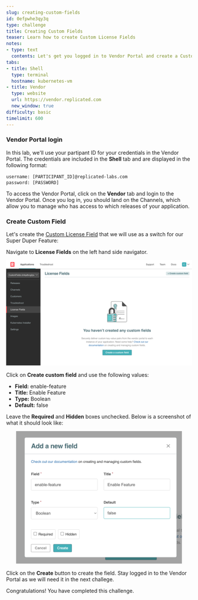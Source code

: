 ```yaml
---
slug: creating-custom-fields
id: 0efpwhe3qy3q
type: challenge
title: Creating Custom Fields
teaser: Learn how to create Custom License Fields
notes:
- type: text
  contents: Let's get you logged in to Vendor Portal and create a Custom License Field!
tabs:
- title: Shell
  type: terminal
  hostname: kubernetes-vm
- title: Vendor
  type: website
  url: https://vendor.replicated.com
  new_window: true
difficulty: basic
timelimit: 600
---
```

### Vendor Portal login

In this lab, we'll use your partipant ID for your credentials in the Vendor Portal. The credentials are included in the **Shell** tab and are displayed in the following format:

```
username: [PARTICIPANT_ID]@replicated-labs.com
password: [PASSWORD]
```

To access the Vendor Portal, click on the **Vendor** tab and login to the Vendor Portal. Once you log in, you should land on the Channels, which allow you to manage who has access to which releases of your application.

### Create Custom Field

Let's create the [Custom License Field](https://docs.replicated.com/vendor/licenses-adding-custom-fields) that we will use as a switch for our Super Duper Feature:

Navigate to **License Fields** on the left hand side navigator.

<p align="center"><img src="../assets/nav-lic-fields.png" width=600></img></p>

Click on **Create custom field** and use the following values:

* **Field:** enable-feature
* **Title:** Enable Feature
* **Type:** Boolean
* **Default:** false

Leave the **Required** and **Hidden** boxes unchecked. Below is a screenshot of what it should look like:

<p align="center"><img src="../assets/create-field.png" width=450></img></p>

Click on the **Create** button to create the field. Stay logged in to the Vendor Portal as we will need it in the next challege.

Congratulations! You have completed this challenge.
